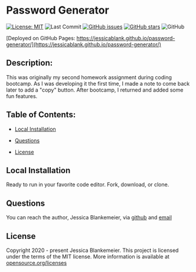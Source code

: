 # Password Generator
[![License: MIT](https://img.shields.io/badge/License-MIT-yellow.svg)](https://opensource.org/licenses/MIT)
![Last Commit](https://img.shields.io/github/last-commit/jessicablank/password-generator)
[![GitHub issues](https://img.shields.io/github/issues/jessicablank/eat-da-burger)](https://github.com/jessicablank/password-generator/issues)
[![GitHub stars](https://img.shields.io/github/stars/jessicablank/eat-da-burger)](https://github.com/jessicablank/password-generator/stargazers)
![GitHub](https://img.shields.io/github/followers/jessicablank?label=follow&style=social)

[Deployed on GitHub Pages: https://jessicablank.github.io/password-generator/](https://jessicablank.github.io/password-generator/)



## Description:  
 This was originally my second homework assignment during coding bootcamp. As I was developing it the first time, I made a note to come back later to add a "copy" button. After bootcamp, I returned and added some fun features. 

    
## Table of Contents:
* [Local Installation](#local-installation)

* [Questions](#questions)
* [License](#license-info)

## Local Installation
Ready to run in your favorite code editor. Fork, download, or clone. 

## Questions
You can reach the author, Jessica Blankemeier,  via [github](http://github.com/jessicablank) and [email](mailto:jessicablankemeier@gmail.com)


## License
Copyright 2020 - present Jessica Blankemeier.
This project is licensed under the terms of the MIT license. 
More information is available at [opensource.org/licenses](https://opensource.org/licenses/MIT)
